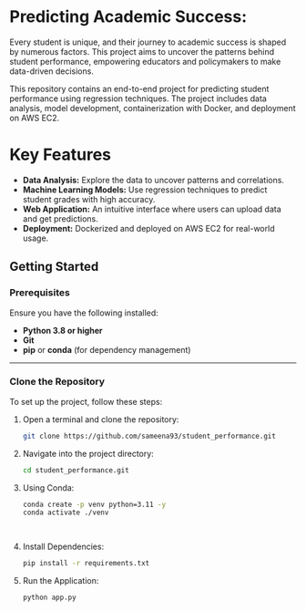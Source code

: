 # Predicting Academic Success:

Every student is unique, and their journey to academic success is shaped by numerous factors. This project aims to uncover the patterns behind student performance, empowering educators and policymakers to make data-driven decisions.

This repository contains an end-to-end project for predicting student performance using regression techniques. The project includes data analysis, model development, containerization with Docker, and deployment on AWS EC2.

# Key Features
- **Data Analysis:** Explore the data to uncover patterns and correlations.
- **Machine Learning Models:** Use regression techniques to predict student grades with high accuracy.
- **Web Application:** An intuitive interface where users can upload data and get predictions.
- **Deployment:** Dockerized and deployed on AWS EC2 for real-world usage.

## **Getting Started**

### **Prerequisites**  
Ensure you have the following installed:
- **Python 3.8 or higher**
- **Git**
- **pip** or **conda** (for dependency management)

---

### **Clone the Repository**  
To set up the project, follow these steps:

1. Open a terminal and clone the repository:
   ```bash
   git clone https://github.com/sameena93/student_performance.git

2. Navigate into the project directory:
   ```bash
   cd student_performance.git

3. Using Conda:
   ```bash
   conda create -p venv python=3.11 -y
   conda activate ./venv

  
4. Install Dependencies:
   ```bash
   pip install -r requirements.txt

5. Run the Application:
   ```bash
   python app.py
